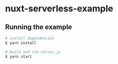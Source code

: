 # nuxt-serverless-example

## Running the example

```bash
# install dependencies
$ yarn install

# Build and run server.js
$ yarn start
```
